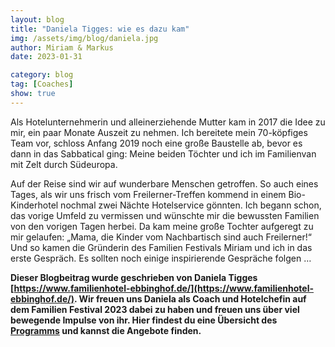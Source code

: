 ```yaml
---
layout: blog
title: "Daniela Tigges: wie es dazu kam"
img: /assets/img/blog/daniela.jpg
author: Miriam & Markus
date: 2023-01-31

category: blog
tag: [Coaches]
show: true
---
```


Als Hotelunternehmerin und alleinerziehende Mutter kam in 2017 die Idee zu mir, ein paar Monate Auszeit zu nehmen. Ich bereitete mein 70-köpfiges Team vor, schloss Anfang 2019 noch eine große Baustelle ab, bevor es dann in das Sabbatical ging: Meine beiden Töchter und ich im Familienvan mit Zelt durch Südeuropa.

Auf der Reise sind wir auf wunderbare Menschen getroffen. So auch eines Tages, als wir uns frisch vom Freilerner-Treffen kommend in einem Bio-Kinderhotel nochmal zwei Nächte Hotelservice gönnten. Ich begann schon, das vorige Umfeld zu vermissen und wünschte mir die bewussten Familien von den vorigen Tagen herbei. Da kam meine große Tochter aufgeregt zu mir gelaufen: „Mama, die Kinder vom Nachbartisch sind auch Freilerner!“ Und so kamen die Gründerin des Familien Festivals Miriam und ich in das erste Gespräch. Es sollten noch einige inspirierende Gespräche folgen …


**Dieser Blogbeitrag wurde geschrieben von Daniela Tigges [https://www.familienhotel-ebbinghof.de/](https://www.familienhotel-ebbinghof.de/). Wir freuen uns Daniela als Coach und Hotelchefin auf dem Familien Festival 2023 dabei zu haben und freuen uns über viel bewegende Impulse von ihr. Hier findest du eine Übersicht des [Programms](/#programm) und kannst die Angebote finden.**
